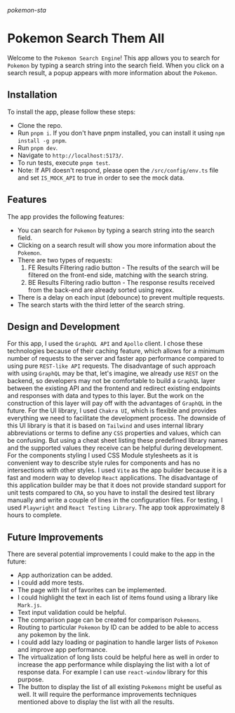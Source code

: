 *pokemon-sta*

# **Pokemon Search Them All**

Welcome to the `Pokemon Search Engine`! This app allows you to search for `Pokemon` by typing a search string into the search field. When you click on a search result, a popup appears with more information about the `Pokemon`.

## Installation
To install the app, please follow these steps:

- Clone the repo.
- Run `pnpm i`. If you don't have pnpm installed, you can install it using `npm install -g pnpm`.
- Run `pnpm dev`.
- Navigate to `http://localhost:5173/`.
- To run tests, execute `pnpm test`.
- Note: If API doesn't respond, please open the `/src/config/env.ts` file and set `IS_MOCK_API` to true in order to see the mock data.

## Features
The app provides the following features:

- You can search for `Pokemon` by typing a search string into the search field.
- Clicking on a search result will show you more information about the `Pokemon`.
- There are two types of requests:
  1. FE Results Filtering radio button - The results of the search will be filtered on the front-end side, matching with the search string.
  2. BE Results Filtering radio button - The response results received from the back-end are already sorted using regex.
- There is a delay on each input (debounce) to prevent multiple requests.
- The search starts with the third letter of the search string.


## Design and Development
For this app, I used the `GraphQL API` and `Apollo` client. I chose these technologies because of their caching feature, which allows for a minimum number of requests to the server and faster app performance compared to using pure `REST-like API` requests. The disadvantage of such approach with using `GraphQL` may be that, let's imagine, we already use `REST` on the backend, so developers may not be comfortable to build a `GraphQL` layer between the existing API and the frontend and redirect existing endpoints and responses with data and types to this layer. But the work on the construction of this layer will pay off with the advantages of `GraphQL` in the future.
For the UI library, I used `Chakra UI`, which is flexible and provides everything we need to facilitate the development process. The downside of this UI library is that it is based on `Tailwind` and uses internal library abbreviations or terms to define any `CSS` properties and values, which can be confusing. But using a cheat sheet listing these predefined library names and the supported values they receive can be helpful during development.
For the components styling I used CSS Module stylesheets as it is convenient way to describe style rules for components and has no intersections with other styles.
I used `Vite` as the app builder because it is a fast and modern way to develop `React` applications. The disadvantage of this application builder may be that it does not provide standard support for unit tests compared to `CRA`, so you have to install the desired test library manually and write a couple of lines in the configuration files.
For testing, I used `Playwright` and `React Testing Library`. The app took approximately 8 hours to complete.

## Future Improvements
There are several potential improvements I could make to the app in the future:

- App authorization can be added.
- I could add more tests.
- The page with list of favorites can be implemented.
- I could highlight the text in each list of items found using a library like `Mark.js`.
- Text input validation could be helpful.
- The comparison page can be created for comparison `Pokemons`.
- Routing to particular `Pokemon` by ID can be added to be able to access any pokemon by the link.
- I could add lazy loading or pagination to handle larger lists of `Pokemon` and improve app performance.
- The virtualization of long lists could be helpful here as well in order to increase the app performance while displaying the list with a lot of response data. For example I can use `react-window` library for this purpose.
- The button to display the list of all existing `Pokemons` might be useful as well. It will require the performance improvements techniques mentioned above to display the list with all the results.

